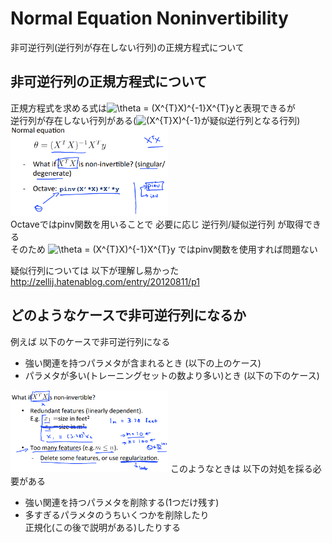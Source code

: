 # Normal Equation Noninvertibility
非可逆行列(逆行列が存在しない行列)の正規方程式について  

## 非可逆行列の正規方程式について
正規方程式を求める式は<img src="https://latex.codecogs.com/gif.latex?\theta&space;=&space;(X^{T}X)^{-1}X^{T}y" title="\theta = (X^{T}X)^{-1}X^{T}y" />と表現できるが  
逆行列が存在しない行列がある(<img src="https://latex.codecogs.com/gif.latex?(X^{T}X)^{-1}" title="(X^{T}X)^{-1}" />が疑似逆行列となる行列)  
<img src="../../img/02_07_normal_equation_noninvertibility.png" width=50%>  
Octaveではpinv関数を用いることで 必要に応じ 逆行列/疑似逆行列 が取得できる  
そのため <img src="https://latex.codecogs.com/gif.latex?\theta&space;=&space;(X^{T}X)^{-1}X^{T}y" title="\theta = (X^{T}X)^{-1}X^{T}y" /> ではpinv関数を使用すれば問題ない  

疑似行列については 以下が理解し易かった  
http://zellij.hatenablog.com/entry/20120811/p1

## どのようなケースで非可逆行列になるか
例えば 以下のケースで非可逆行列になる  
* 強い関連を持つパラメタが含まれるとき (以下の上のケース)  
* パラメタが多い(トレーニングセットの数より多い)とき (以下の下のケース)  
<img src="../../img/02_07_non_invertibility.png" width=50%>  
このようなときは 以下の対処を採る必要がある  

* 強い関連を持つパラメタを削除する(1つだけ残す)  
* 多すぎるパラメタのうちいくつかを削除したり  
  正規化(この後で説明がある)したりする  
